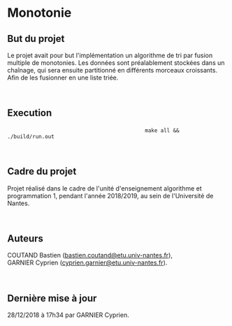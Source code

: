 # Monotonie


## But du projet 

Le projet avait pour but l'implémentation un algorithme de tri par fusion multiple de monotonies. Les données sont préalablement stockées dans un chaînage, qui sera ensuite partitionné en différents morceaux croissants. Afin de les fusionner en une liste triée.

<br/>

## Execution

&nbsp;&nbsp;&nbsp;&nbsp;&nbsp;&nbsp;&nbsp;&nbsp;&nbsp;&nbsp;&nbsp;&nbsp;&nbsp;&nbsp;&nbsp;&nbsp;&nbsp;&nbsp;&nbsp;&nbsp;&nbsp;&nbsp;&nbsp;&nbsp;&nbsp;&nbsp;&nbsp;&nbsp;&nbsp;&nbsp;&nbsp;&nbsp;&nbsp;&nbsp;&nbsp;&nbsp;&nbsp;&nbsp;&nbsp;&nbsp;&nbsp;&nbsp;&nbsp;&nbsp;&nbsp;&nbsp;&nbsp;&nbsp;&nbsp;&nbsp;&nbsp;&nbsp;&nbsp;&nbsp;&nbsp;&nbsp;&nbsp;&nbsp;&nbsp;&nbsp;&nbsp;&nbsp;&nbsp;&nbsp;&nbsp;&nbsp;&nbsp;&nbsp;&nbsp;&nbsp;&nbsp;&nbsp;&nbsp;&nbsp;&nbsp;&nbsp;&nbsp;&nbsp;&nbsp;&nbsp;` make all && ./build/run.out `


<br/>

## Cadre du projet 

Projet réalisé dans le cadre de l'unité d'enseignement algorithme et programmation 1, pendant l'année 2018/2019, au sein de l'Université de Nantes.

<br/>

## Auteurs

COUTAND Bastien (bastien.coutand@etu.univ-nantes.fr), <br>
GARNIER Cyprien (cyprien.garnier@etu.univ-nantes.fr).

<br/>

## Dernière mise à jour

 28/12/2018 à 17h34 par GARNIER Cyprien.
 
